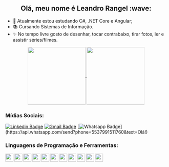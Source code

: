 <h2 align="center"> Olá, meu nome é Leandro Rangel :wave: </h2>

- :seedling: Atualmente estou estudando C#, .NET Core e Angular;
- :books: Cursando Sistemas de Informação.
- :sparkles: No tempo livre gosto de desenhar, tocar contrabaixo, tirar fotos, ler e assistir séries/filmes.

<div align="center">
  <a href="https://github.com/leandrorangel94/github-readme-stats">
    <img height="180em" align="center" src="https://github-readme-stats.vercel.app/api?username=leandrorangel94&show_icons=true&theme=gotham" />
    <img height="180em" align="center" src="https://github-readme-stats.vercel.app/api/top-langs/?username=leandrorangel94&layout=compact&theme=gotham" />
  </a>
</div>


<h3 align="left">
  Mídias Sociais: 
</h3>

[![Linkedin Badge](https://img.shields.io/badge/-LinkedIn-blue?style=flat-square&logo=Linkedin&logoColor=white&link=https://www.linkedin.com/in/leandrorangel94/)](https://www.linkedin.com/in/leandrorangel94/)
[![Gmail Badge](https://img.shields.io/badge/-Gmail-c14438?style=flat-square&logo=Gmail&logoColor=white&link=mailto:leandrorangel94.lr@gmail.com)](mailto:leandrorangel94.lr@gmail.com)
[![Whatsapp Badge](https://img.shields.io/badge/-Whatsapp-4CA143?style=flat-square&labelColor=4CA143&logo=whatsapp&logoColor=white&link=https://api.whatsapp.com/send?phone=5537991511760&text=Olá!)](https://api.whatsapp.com/send?phone=5537991511760&text=Olá!)


<h3 align="left"> Linguagens de Programação e Ferramentas: </h3>

<div align="left">
  <img align="left" src="https://user-images.githubusercontent.com/39461509/90299491-a2f4ae00-de6c-11ea-81a1-d1fbe537b539.png" width="25" />
  <img align="left" src="https://user-images.githubusercontent.com/39461509/90299489-a25c1780-de6c-11ea-8285-4f51428783b0.png" width="25" />
  <img align="left" src="https://user-images.githubusercontent.com/39461509/90299494-a425db00-de6c-11ea-9962-af493e5280d6.png" width="25" />
  <img align="left" src="https://user-images.githubusercontent.com/39461509/90299495-a425db00-de6c-11ea-87bb-ccbf5f1a88ab.png" width="25" />
  <img align="left" src="https://user-images.githubusercontent.com/39461509/117581059-3fcd3a80-b0d1-11eb-801c-d925961aecea.png" width="25" />
  <img align="left" src="https://user-images.githubusercontent.com/39461509/104844906-79bfca00-58b1-11eb-8e97-bfa0fe37c963.png" width="25" />
  <img align="left" src="https://user-images.githubusercontent.com/39461509/104844913-7f1d1480-58b1-11eb-98e8-39add88460b2.png" width="25" />
  <img align="left" src="https://user-images.githubusercontent.com/39461509/90299486-a1c38100-de6c-11ea-92ed-e92f20e1a05a.png" width="25" />
  <img align="left" src="https://user-images.githubusercontent.com/39461509/90299490-a2f4ae00-de6c-11ea-998a-f695fee11af3.png" width="25" />
  <img align="left" src="https://user-images.githubusercontent.com/39461509/90299512-b43dba80-de6c-11ea-9fd9-d24724dc93b2.png" width="25" />
  <img align="left" src="https://user-images.githubusercontent.com/39461509/90299493-a38d4480-de6c-11ea-9b5a-98359d9d83db.png" width="25" />
</div>
